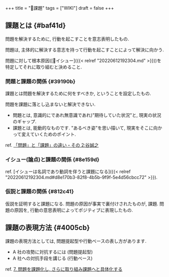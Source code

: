 +++
title = "📝課題"
tags = ["WIKI"]
draft = false
+++

## 課題とは {#baf41d}

問題を解決するために, 行動を起こすことを意志表明したもの.

問題は, 主体的に解決する意志を持って行動を起こすことによって解決に向かう.

問題に対して根本原因([📝イシュー]({{< relref "20220612192304.md" >}}))を特定してそれに取り組むと決めること.


### 問題と課題の関係 {#39190b}

課題とは問題を解決するために何をすべきか, ということを設定したもの.

問題を課題に落とし込まないと解決できない.

-   問題とは, 意識的にであれ無意識であれ)"期待していた状況"と, 現実の状況のギャップ.
-   課題とは, 能動的なものです. "あるべき姿"を思い描いて, 現実をそこに向かって変えていくためのポイント.

ref. [「問題」と「課題」の違い・その 2:谷誠之](http://blogs.itmedia.co.jp/tani/2012/11/post-f0b6.html)


### イシュー(論点)と課題の関係 {#8e159d}

ref. [イシューは名詞であり動詞を伴うと課題になる]({{< relref "20220612192304.md#d8e170b3-82f8-4b5b-9f9f-5e4d56cbcc72" >}}).


### 仮説と課題の関係 {#812c41}

仮説を証明すると課題になる. 問題の原因が事実で裏付けされたものが, 課題. 問題の原因を, 行動の意思表明によってポジティブに表現したもの.


## 課題の表現方法 {#4005cb}

課題の表現方法としては, 問題提起型や行動ベースの表し方があります.

-   A 社の攻勢に対抗するには (問題提起型)
-   A 社への対抗手段を講じる (行動ベース)

ref. [7.  問題を課題化し, さらに取り組み課題へと具体化する](http://kantokushi.or.jp/lsp/no672/672_02.html)
